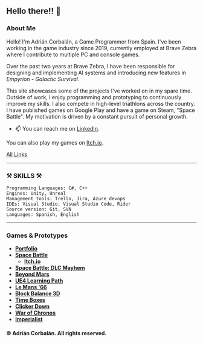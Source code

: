 ## Hello there!! 🤗

### About Me

Hello! I'm Adrián Corbalán, a Game Programmer from Spain. I've been working in the game industry since 2019, currently employed at Brave Zebra where I contribute to multiple PC and console games.

Over the past two years at Brave Zebra, I have been responsible for designing and implementing AI systems and introducing new features in *Empyrion - Galactic Survival*.

This site showcases some of the projects I've worked on in my spare time. Outside of work, I enjoy programming and prototyping to continuously improve my skills. I also compete in high-level triathlons across the country. I have published games on Google Play and have a game on Steam, "Space Battle". My motivation is driven by a constant pursuit of personal growth.

- 📫 You can reach me on [LinkedIn](https://www.linkedin.com/in/adriancorbalan/).

You can also play my games on [Itch.io](https://adriancorbalan.itch.io/).

[All Links](https://linktr.ee/adriancorbalan)

---
	
### ⚒ SKILLS ⚒

	Programming Languages: C#, C++
	Engines: Unity, Unreal
	Management tools: Trello, Jira, Azure devops
	IDEs: Visual Studio, Visual Studio Code, Rider
	Source version: Git, SVN
	Languages: Spanish, English

---

### Games & Prototypes

- **[Portfolio](https://adriancorbalan.itch.io/portfolio)**
- **[Space Battle](https://store.steampowered.com/app/1309140/Space_Battle/)**
	- **[Itch.io](https://adriancorbalan.itch.io/spacebattle)**
- **[Space Battle: DLC Mayhem](https://store.steampowered.com/app/2808620/Space_Battle__Mayhem/)**
- **[Beyond Mars](https://adriancorbalan.itch.io/beyond-mars)**
- **[UE4 Learning Path](https://adriancorbalan.itch.io/ue04)**
- **[Le Mans '66](https://adriancorbalan.itch.io/game-off-2019)**
- **[Block Balance 3D](https://adriancorbalan.itch.io/block-balance)**
- **[Time Boxes](https://adriancorbalan.itch.io/scorejam-8-timeboxes)**
- **[Clicker Down](https://adriancorbalan.itch.io/clicker-down)**
- **[War of Chronos](https://adriancorbalan.itch.io/war-of-chronos)**
- **[Imperialist](https://adriancorbalan.itch.io/imperialist)**

#### © Adrián Corbalán. All rights reserved.
